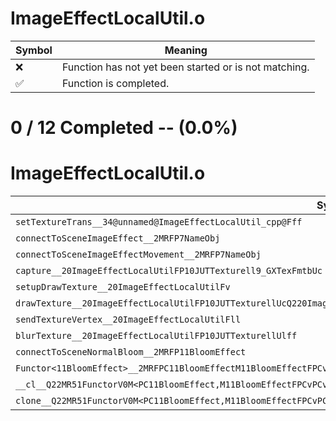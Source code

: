 # ImageEffectLocalUtil.o
| Symbol | Meaning 
| ------------- | ------------- 
| :x: | Function has not yet been started or is not matching. 
| :white_check_mark: | Function is completed. 


# 0 / 12 Completed -- (0.0%)
# ImageEffectLocalUtil.o
| Symbol | Decompiled? |
| ------------- | ------------- |
| `setTextureTrans__34@unnamed@ImageEffectLocalUtil_cpp@Fff` | :x: |
| `connectToSceneImageEffect__2MRFP7NameObj` | :x: |
| `connectToSceneImageEffectMovement__2MRFP7NameObj` | :x: |
| `capture__20ImageEffectLocalUtilFP10JUTTexturell9_GXTexFmtbUc` | :x: |
| `setupDrawTexture__20ImageEffectLocalUtilFv` | :x: |
| `drawTexture__20ImageEffectLocalUtilFP10JUTTexturellUcQ220ImageEffectLocalUtil12ETexDrawType` | :x: |
| `sendTextureVertex__20ImageEffectLocalUtilFll` | :x: |
| `blurTexture__20ImageEffectLocalUtilFP10JUTTexturellUlff` | :x: |
| `connectToSceneNormalBloom__2MRFP11BloomEffect` | :x: |
| `Functor<11BloomEffect>__2MRFPC11BloomEffectM11BloomEffectFPCvPCv_v_Q22MR51FunctorV0M<PC11BloomEffect,M11BloomEffectFPCvPCv_v>` | :x: |
| `__cl__Q22MR51FunctorV0M<PC11BloomEffect,M11BloomEffectFPCvPCv_v>CFv` | :x: |
| `clone__Q22MR51FunctorV0M<PC11BloomEffect,M11BloomEffectFPCvPCv_v>CFP7JKRHeap` | :x: |
